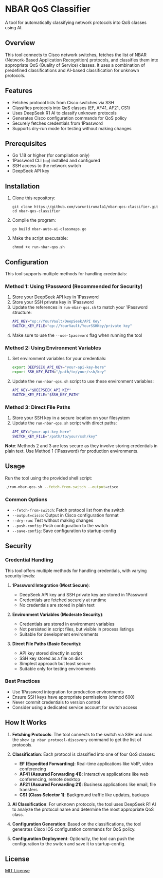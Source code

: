 # NBAR QoS Classifier

A tool for automatically classifying network protocols into QoS classes using AI.

## Overview

This tool connects to Cisco network switches, fetches the list of NBAR (Network-Based Application Recognition) protocols, and classifies them into appropriate QoS (Quality of Service) classes. It uses a combination of predefined classifications and AI-based classification for unknown protocols.

## Features

- Fetches protocol lists from Cisco switches via SSH
- Classifies protocols into QoS classes (EF, AF41, AF21, CS1)
- Uses DeepSeek R1 AI to classify unknown protocols
- Generates Cisco configuration commands for QoS policy
- Securely fetches credentials from 1Password
- Supports dry-run mode for testing without making changes

## Prerequisites

- Go 1.18 or higher (for compilation only)
- 1Password CLI (`op`) installed and configured
- SSH access to the network switch
- DeepSeek API key

## Installation

1. Clone this repository:
   ```
   git clone https://github.com/varuntirumala1/nbar-qos-classifier.git
   cd nbar-qos-classifier
   ```

2. Compile the program:
   ```
   go build nbar-auto-ai-classmaps.go
   ```

3. Make the script executable:
   ```
   chmod +x run-nbar-qos.sh
   ```

## Configuration

This tool supports multiple methods for handling credentials:

### Method 1: Using 1Password (Recommended for Security)

1. Store your DeepSeek API key in 1Password
2. Store your SSH private key in 1Password
3. Update the references in `run-nbar-qos.sh` to match your 1Password structure:
   ```bash
   API_KEY="op://YourVault/DeepSeek/API Key"
   SWITCH_KEY_FILE="op://YourVault/YourSSHKey/private key"
   ```
4. Make sure to use the `--use-1password` flag when running the tool

### Method 2: Using Environment Variables

1. Set environment variables for your credentials:
   ```bash
   export DEEPSEEK_API_KEY="your-api-key-here"
   export SSH_KEY_PATH="/path/to/your/ssh/key"
   ```

2. Update the `run-nbar-qos.sh` script to use these environment variables:
   ```bash
   API_KEY="$DEEPSEEK_API_KEY"
   SWITCH_KEY_FILE="$SSH_KEY_PATH"
   ```

### Method 3: Direct File Paths

1. Store your SSH key in a secure location on your filesystem
2. Update the `run-nbar-qos.sh` script with direct paths:
   ```bash
   API_KEY="your-api-key-here"
   SWITCH_KEY_FILE="/path/to/your/ssh/key"
   ```

**Note**: Methods 2 and 3 are less secure as they involve storing credentials in plain text. Use Method 1 (1Password) for production environments.

## Usage

Run the tool using the provided shell script:

```bash
./run-nbar-qos.sh --fetch-from-switch --output=cisco
```

### Common Options

- `--fetch-from-switch`: Fetch protocol list from the switch
- `--output=cisco`: Output in Cisco configuration format
- `--dry-run`: Test without making changes
- `--push-config`: Push configuration to the switch
- `--save-config`: Save configuration to startup-config

## Security

### Credential Handling

This tool offers multiple methods for handling credentials, with varying security levels:

1. **1Password Integration (Most Secure)**:
   - DeepSeek API key and SSH private key are stored in 1Password
   - Credentials are fetched securely at runtime
   - No credentials are stored in plain text

2. **Environment Variables (Moderate Security)**:
   - Credentials are stored in environment variables
   - Not persisted in script files, but visible in process listings
   - Suitable for development environments

3. **Direct File Paths (Basic Security)**:
   - API key stored directly in script
   - SSH key stored as a file on disk
   - Simplest approach but least secure
   - Suitable only for testing environments

### Best Practices

- Use 1Password integration for production environments
- Ensure SSH keys have appropriate permissions (chmod 600)
- Never commit credentials to version control
- Consider using a dedicated service account for switch access

## How It Works

1. **Fetching Protocols**: The tool connects to the switch via SSH and runs the `show ip nbar protocol-discovery` command to get the list of protocols.

2. **Classification**: Each protocol is classified into one of four QoS classes:
   - **EF (Expedited Forwarding)**: Real-time applications like VoIP, video conferencing
   - **AF41 (Assured Forwarding 41)**: Interactive applications like web conferencing, remote desktop
   - **AF21 (Assured Forwarding 21)**: Business applications like email, file transfers
   - **CS1 (Class Selector 1)**: Background traffic like updates, backups

3. **AI Classification**: For unknown protocols, the tool uses DeepSeek R1 AI to analyze the protocol name and determine the most appropriate QoS class.

4. **Configuration Generation**: Based on the classifications, the tool generates Cisco IOS configuration commands for QoS policy.

5. **Configuration Deployment**: Optionally, the tool can push the configuration to the switch and save it to startup-config.

## License

[MIT License](LICENSE)